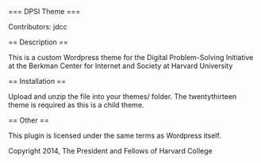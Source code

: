 === DPSI Theme ===

Contributors: jdcc 


== Description ==

This is a custom Wordpress theme for the Digital Problem-Solving Initiative at the Berkman Center for Internet and Society at Harvard University


== Installation ==

Upload and unzip the file into your themes/ folder.  The twentythirteen theme is required as this is a child theme.


== Other ==

This plugin is licensed under the same terms as Wordpress itself.

Copyright 2014, The President and Fellows of Harvard College
